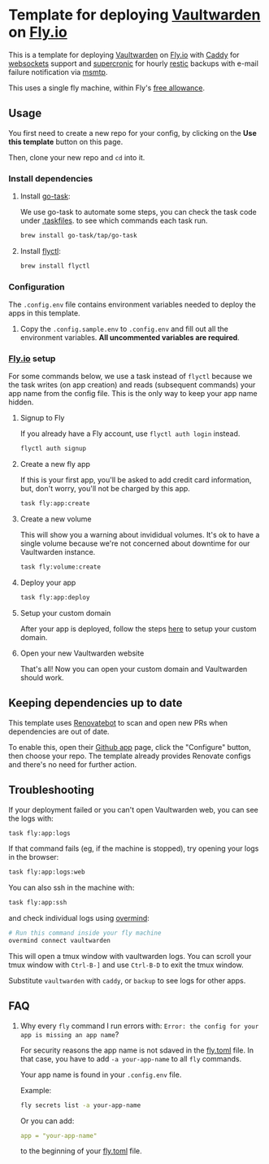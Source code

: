 # Template for deploying [Vaultwarden] on [Fly.io]

This is a template for deploying [Vaultwarden] on [Fly.io] with
[Caddy](https://caddyserver.com) for [websockets] support and
[supercronic](https://github.com/aptible/supercronic) for hourly
[restic](https://restic.net) backups with e-mail failure notification
via [msmtp](https://marlam.de/msmtp/).

This uses a single fly machine, within Fly's [free allowance](https://fly.io/docs/about/pricing/#free-allowances).

## Usage

You first need to create a new repo for your config, by clicking
on the **Use this template** button on this page.

Then, clone your new repo and `cd` into it.

### Install dependencies

1. Install [go-task](https://github.com/go-task/task):

    We use go-task to automate some steps, you can check the task
    code under [.taskfiles](.taskfiles). to see which commands each
    task run.

    ```sh
    brew install go-task/tap/go-task
    ```

1. Install [flyctl](https://fly.io/docs/hands-on/install-flyctl/):

    ```sh
    brew install flyctl
    ```

### Configuration

The `.config.env` file contains environment variables needed to deploy
the apps in this template.

1. Copy the `.config.sample.env` to `.config.env` and fill out all
the environment variables. **All uncommented variables are required**.

### [Fly.io] setup

For some commands below, we use a task instead of `flyctl` because we
the task writes (on app creation) and reads (subsequent commands) your
app name from the config file. This is the only way to keep your app
name hidden.

1. Signup to Fly

    If you already have a Fly account, use `flyctl auth login` instead.

    ```sh
    flyctl auth signup
    ```

1. Create a new fly app

    If this is your first app, you'll be asked to add credit card
    information, but, don't worry, you'll not be charged by this app.

    ```sh
    task fly:app:create
    ```

1. Create a new volume

    This will show you a warning about invididual volumes.
    It's ok to have a single volume because we're not
    concerned about downtime for our Vaultwarden instance.

    ```sh
    task fly:volume:create
    ```

1. Deploy your app

    ```sh
    task fly:app:deploy
    ```

1. Setup your custom domain

    After your app is deployed, follow the steps [here](https://fly.io/docs/app-guides/custom-domains-with-fly/) to setup your custom domain.

1. Open your new Vaultwarden website

    That's all! Now you can open your custom domain and Vaultwarden should
    work.

## Keeping dependencies up to date

This template uses [Renovatebot](https://www.mend.io/free-developer-tools/renovate/) to scan and open new PRs when dependencies are out of date.

To enable this, open their [Github app](https://github.com/apps/renovate) page, click the "Configure" button, then choose your repo. The template already provides Renovate configs and there's no need for further action.

## Troubleshooting

If your deployment failed or you can't open Vaultwarden web, you can see
the logs with:

```sh
task fly:app:logs
```

If that command fails (eg, if the machine is stopped), try opening your
logs in the browser:

```sh
task fly:app:logs:web
```

You can also ssh in the machine with:

```sh
task fly:app:ssh
```

and check individual logs using [overmind](https://github.com/DarthSim/overmind):

```sh
# Run this command inside your fly machine
overmind connect vaultwarden
```

This will open a tmux window with vaultwarden logs.
You can scroll your tmux window with `Ctrl-B-]` and use
`Ctrl-B-D` to exit the tmux window.

Substitute `vaultwarden` with `caddy`, or `backup` to see logs for
other apps.

## FAQ

1. Why every `fly` command I run errors with: `Error: the config for your app is missing an app name`?

    For security reasons the app name is not sdaved in the [fly.toml] file.
    In that case, you have to add `-a your-app-name` to all `fly` commands.

    Your app name is found in your `.config.env` file.

    Example:

    ```sh
    fly secrets list -a your-app-name
    ```

    Or you can add:

    ```yaml
    app = "your-app-name"
    ```

    to the beginning of your [fly.toml] file.

[Vaultwarden]: https://github.com/dani-garcia/vaultwarden
[Fly.io]: https://fly.io
[websockets]: https://github.com/dani-garcia/vaultwarden/wiki/Enabling-WebSocket-notifications
[fly.toml]: fly.toml